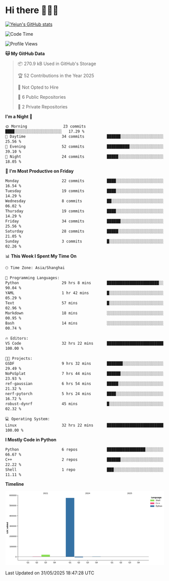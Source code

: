 # Hi there 👋👋👋


<!-- <img height="195px" src="https://github-readme-stats.vercel.app/api?username=yejun688&count_private=true&show_icons=true&hide_rank=true&title_color=0969da&bg_color=ffffff00&text_color=57606a&disable_animations=true"><img height="195px" src="https://github-readme-stats.vercel.app/api/top-langs?username=yejun688&layout=compact&title_color=0969da&bg_color=ffffff00&text_color=57606a"> -->

[![Yejun's GitHub stats](https://github-readme-stats.vercel.app/api?username=yejun688)](https://github.com/yejun688/github-readme-stats)

<!---
yejun688/yejun688 is a ✨ special ✨ repository because its `README.md` (this file) appears on your GitHub profile.
You can click the Preview link to take a look at your changes.
--->

<!--START_SECTION:waka-->
![Code Time](http://img.shields.io/badge/Code%20Time-1%2C255%20hrs%2015%20mins-blue)

![Profile Views](http://img.shields.io/badge/Profile%20Views-1-blue)

**🐱 My GitHub Data** 

> 📦 270.9 kB Used in GitHub's Storage 
 > 
> 🏆 52 Contributions in the Year 2025
 > 
> 🚫 Not Opted to Hire
 > 
> 📜 6 Public Repositories 
 > 
> 🔑 2 Private Repositories 
 > 
**I'm a Night 🦉** 

```text
🌞 Morning                23 commits          ████░░░░░░░░░░░░░░░░░░░░░   17.29 % 
🌆 Daytime                34 commits          ██████░░░░░░░░░░░░░░░░░░░   25.56 % 
🌃 Evening                52 commits          ██████████░░░░░░░░░░░░░░░   39.10 % 
🌙 Night                  24 commits          █████░░░░░░░░░░░░░░░░░░░░   18.05 % 
```
📅 **I'm Most Productive on Friday** 

```text
Monday                   22 commits          ████░░░░░░░░░░░░░░░░░░░░░   16.54 % 
Tuesday                  19 commits          ████░░░░░░░░░░░░░░░░░░░░░   14.29 % 
Wednesday                8 commits           ██░░░░░░░░░░░░░░░░░░░░░░░   06.02 % 
Thursday                 19 commits          ████░░░░░░░░░░░░░░░░░░░░░   14.29 % 
Friday                   34 commits          ██████░░░░░░░░░░░░░░░░░░░   25.56 % 
Saturday                 28 commits          █████░░░░░░░░░░░░░░░░░░░░   21.05 % 
Sunday                   3 commits           █░░░░░░░░░░░░░░░░░░░░░░░░   02.26 % 
```


📊 **This Week I Spent My Time On** 

```text
🕑︎ Time Zone: Asia/Shanghai

💬 Programming Languages: 
Python                   29 hrs 8 mins       ███████████████████████░░   90.04 % 
YAML                     1 hr 42 mins        █░░░░░░░░░░░░░░░░░░░░░░░░   05.29 % 
Text                     57 mins             █░░░░░░░░░░░░░░░░░░░░░░░░   02.96 % 
Markdown                 18 mins             ░░░░░░░░░░░░░░░░░░░░░░░░░   00.95 % 
Bash                     14 mins             ░░░░░░░░░░░░░░░░░░░░░░░░░   00.74 % 

🔥 Editors: 
VS Code                  32 hrs 22 mins      █████████████████████████   100.00 % 

🐱‍💻 Projects: 
GSDF                     9 hrs 32 mins       ███████░░░░░░░░░░░░░░░░░░   29.49 % 
NoPoSplat                7 hrs 44 mins       ██████░░░░░░░░░░░░░░░░░░░   23.93 % 
ref-gaussian             6 hrs 54 mins       █████░░░░░░░░░░░░░░░░░░░░   21.32 % 
nerf-pytorch             5 hrs 24 mins       ████░░░░░░░░░░░░░░░░░░░░░   16.72 % 
robust-dynrf             45 mins             █░░░░░░░░░░░░░░░░░░░░░░░░   02.32 % 

💻 Operating System: 
Linux                    32 hrs 22 mins      █████████████████████████   100.00 % 
```

**I Mostly Code in Python** 

```text
Python                   6 repos             █████████████████░░░░░░░░   66.67 % 
C++                      2 repos             ██████░░░░░░░░░░░░░░░░░░░   22.22 % 
Shell                    1 repo              ███░░░░░░░░░░░░░░░░░░░░░░   11.11 % 
```



**Timeline**

![Lines of Code chart](https://raw.githubusercontent.com/yejun688/yejun688/main/assets/bar_graph.png)


 Last Updated on 31/05/2025 18:47:28 UTC
<!--END_SECTION:waka-->
